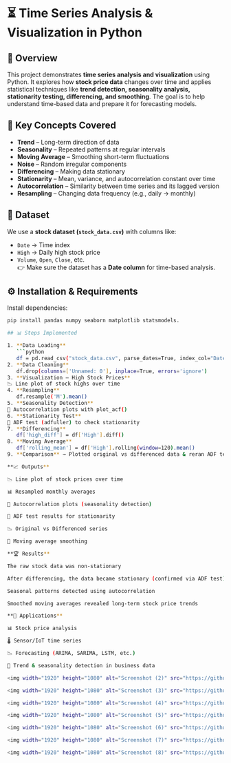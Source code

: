 # ⏳ Time Series Analysis & Visualization in Python

## 📌 Overview
This project demonstrates **time series analysis and visualization** using Python. It explores how **stock price data** changes over time and applies statistical techniques like **trend detection, seasonality analysis, stationarity testing, differencing, and smoothing**. The goal is to help understand time-based data and prepare it for forecasting models.

## 🚀 Key Concepts Covered
- **Trend** – Long-term direction of data  
- **Seasonality** – Repeated patterns at regular intervals  
- **Moving Average** – Smoothing short-term fluctuations  
- **Noise** – Random irregular components  
- **Differencing** – Making data stationary  
- **Stationarity** – Mean, variance, and autocorrelation constant over time  
- **Autocorrelation** – Similarity between time series and its lagged version  
- **Resampling** – Changing data frequency (e.g., daily → monthly)  

## 📂 Dataset
We use a **stock dataset (`stock_data.csv`)** with columns like:  
- `Date` → Time index  
- `High` → Daily high stock price  
- `Volume`, `Open`, `Close`, etc.  
👉 Make sure the dataset has a **Date column** for time-based analysis.

## ⚙️ Installation & Requirements
Install dependencies:
```bash
pip install pandas numpy seaborn matplotlib statsmodels.

## 📊 Steps Implemented

1. **Data Loading**
   ```python
   df = pd.read_csv("stock_data.csv", parse_dates=True, index_col="Date")
2. **Data Cleaning**
   df.drop(columns=['Unnamed: 0'], inplace=True, errors='ignore')
3. **Visualization – High Stock Prices**
📉 Line plot of stock highs over time
4. **Resampling**
   df.resample('M').mean()
5. **Seasonality Detection**
🔄 Autocorrelation plots with plot_acf()
6. **Stationarity Test**
🧪 ADF test (adfuller) to check stationarity
7. **Differencing**
   df['high_diff'] = df['High'].diff()
8. **Moving Average**
   df['rolling_mean'] = df['High'].rolling(window=120).mean()
9. **Comparison** → Plotted original vs differenced data & reran ADF test

**📈 Outputs**

📉 Line plot of stock prices over time

📊 Resampled monthly averages

🔄 Autocorrelation plots (seasonality detection)

🧪 ADF test results for stationarity

📉 Original vs Differenced series

📏 Moving average smoothing

**🏆 Results**

The raw stock data was non-stationary

After differencing, the data became stationary (confirmed via ADF test)

Seasonal patterns detected using autocorrelation

Smoothed moving averages revealed long-term stock price trends

**📌 Applications**

📊 Stock price analysis

🌡️ Sensor/IoT time series

📉 Forecasting (ARIMA, SARIMA, LSTM, etc.)

📆 Trend & seasonality detection in business data

<img width="1920" height="1080" alt="Screenshot (2)" src="https://github.com/user-attachments/assets/79e79b3f-6661-49e5-93f7-5d2927ff32f4" />

<img width="1920" height="1080" alt="Screenshot (3)" src="https://github.com/user-attachments/assets/46e97f28-5921-455d-8057-78f8d7047526" />

<img width="1920" height="1080" alt="Screenshot (4)" src="https://github.com/user-attachments/assets/006e2981-360e-486f-9c1f-297d015b9eeb" />

<img width="1920" height="1080" alt="Screenshot (5)" src="https://github.com/user-attachments/assets/9df9454b-93d7-4ab0-85fd-8887f364a768" />

<img width="1920" height="1080" alt="Screenshot (6)" src="https://github.com/user-attachments/assets/bdcfac7b-5704-47f1-b85a-f420aa334732" />

<img width="1920" height="1080" alt="Screenshot (7)" src="https://github.com/user-attachments/assets/05a8a477-e008-4adb-9684-f754071b9f5a" />

<img width="1920" height="1080" alt="Screenshot (8)" src="https://github.com/user-attachments/assets/c61cea6c-aafe-439b-aded-ed84054b7738" />













